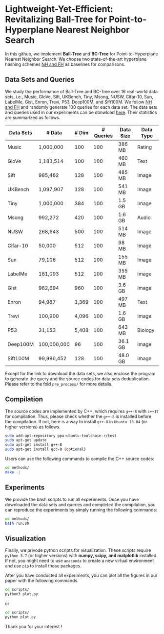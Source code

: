 # Lightweight-Yet-Efficient: Revitalizing Ball-Tree for Point-to-Hyperplane Nearest Neighbor Search

In this github, we implement **Ball-Tree** and **BC-Tree** for Point-to-Hyperplane Nearest Neighbor Search. We choose two state-of-the-art hyperplane hashing schemes [NH and FH](https://github.com/HuangQiang/P2HNNS) as baselines for comparisons.

## Data Sets and Queries

We study the performance of Ball-Tree and BC-Tree over 16 real-world data sets, i.e., Music, GloVe, Sift, UKBench, Tiny, Msong, NUSW, Cifar-10, Sun, LabelMe, Gist, Enron, Trevi, P53, Deep100M, and Sift100M. We follow [NH and FH](https://dl.acm.org/doi/abs/10.1145/3448016.3457240) and randomly generate 100 queries for each data set. The data sets and queries used in our experiments can be donwload [here](https://drive.google.com/drive/folders/1C9JWcMyTAUYYxM55FuMrPQ1dPJQ5vhsB?usp=sharing). Their statistics are summarized as follows.

| Data Sets | # Data      | # Dim  | # Queries | Data Size | Data Type |
| --------- | ----------- | ------ | --------- | --------- | --------- |
| Music     | 1,000,000   | 100    | 100       | 386 MB    | Rating    |
| GloVe     | 1,183,514   | 100    | 100       | 460 MB    | Text      |
| Sift      | 985,462     | 128    | 100       | 485 MB    | Image     |
| UKBench   | 1,097,907   | 128    | 100       | 541 MB    | Image     |
| Tiny      | 1,000,000   | 384    | 100       | 1.5 GB    | Image     |
| Msong     | 992,272     | 420    | 100       | 1.6 GB    | Audio     |
| NUSW      | 268,643     | 500    | 100       | 514 MB    | Image     |
| Cifar-10  | 50,000      | 512    | 100       |  98 MB    | Image     |
| Sun       | 79,106      | 512    | 100       | 155 MB    | Image     |
| LabelMe   | 181,093     | 512    | 100       | 355 MB    | Image     |
| Gist      | 982,694     | 960    | 100       | 3.6 GB    | Image     |
| Enron     | 94,987      | 1,369  | 100       | 497 MB    | Text      |
| Trevi     | 100,900     | 4,096  | 100       | 1.6 GB    | Image     |
| P53       | 31,153      | 5,408  | 100       | 643 MB    | Biology   |
| Deep100M  | 100,000,000 | 96     | 100       | 36.1 GB   | Image     |
| Sift100M  | 99,986,452  | 128    | 100       | 48.0 GB   | Image     |

Except for the link to download the data sets, we also enclose the program to generate the query and the source codes for data sets deduplication. Please refer to the fold `pre_process/` for more details.

## Compilation

The source codes are implemented by C++, which requires ```g++-8``` with ```c++17``` for compilation. Thus, please check whether the `g++-8` is installed before the compilation. If not, here is a way to install `g++-8` in `Ubuntu 18.04` (or higher versions) as follows.

```bash
sudo add-apt-repository ppa:ubuntu-toolchain-r/test
sudo apt-get update
sudo apt-get install g++-8
sudo apt-get install gcc-8 (optional)
```

Users can use the following commands to compile the C++ source codes:

```bash
cd methods/
make -j
```

## Experiments

We provide the bash scripts to run all experiments. Once you have downloaded the data sets and queries and completed the compilation, you can reproduce the experiments by simply running the following commands:

```bash
cd methods/
bash run.sh
```

## Visualization

Finally, we privode python scripts for visualization. These scripts require `python 3.7` (or higher versions) with **numpy, scipy, and matplotlib** installed. If not, you might need to use `anaconda` to create a new virtual environment and use `pip` to install those packages.

After you have conducted all experiments, you can plot all the figures in our paper with the following commands.

```bash
cd scripts/
python3 plot.py
```

or

```bash
cd scripts/
python plot.py
```

Thank you for your interest !
